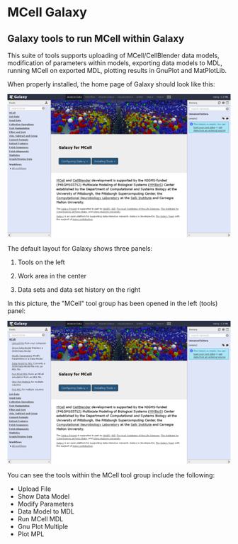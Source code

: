 # MCell Galaxy

## Galaxy tools to run MCell within Galaxy

This suite of tools supports uploading of MCell/CellBlender data models, 
modification of parameters within models, exporting data models to MDL,
running MCell on exported MDL, plotting results in GnuPlot and MatPlotLib.

When properly installed, the home page of Galaxy should look like this:

![MCellGalaxy](../images/front_page.png?raw=true "MCell running in Galaxy")

The default layout for Galaxy shows three panels:

1. Tools on the left

2. Work area in the center

3. Data sets and data set history on the right

In this picture, the "MCell" tool group has been opened in the left (tools) panel:

![MCellGalaxy](../images/mcell_open.png?raw=true "MCell running in Galaxy")

You can see the tools within the MCell tool group include the following:

* Upload File
* Show Data Model
* Modify Parameters
* Data Model to MDL
* Run MCell MDL
* Gnu Plot Multiple
* Plot MPL
